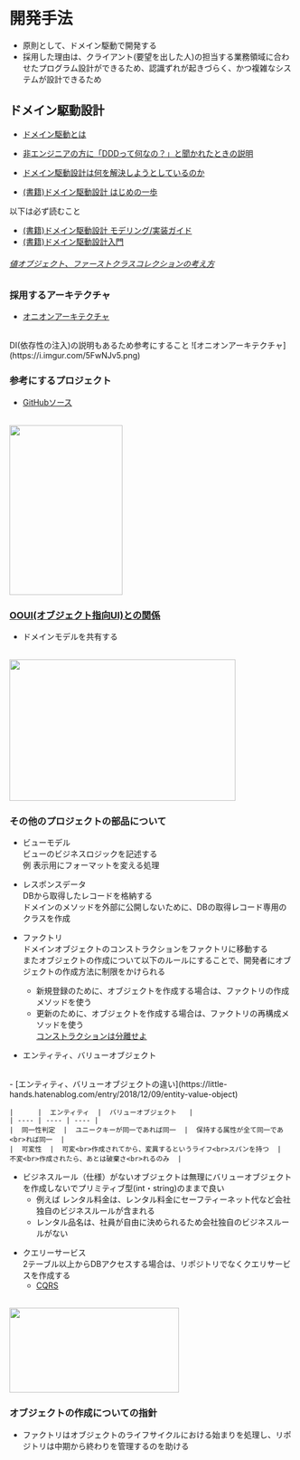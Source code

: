 # 開発手法

* 原則として、ドメイン駆動で開発する
* 採用した理由は、クライアント(要望を出した人)の担当する業務領域に合わせたプログラム設計ができるため、認識ずれが起きづらく、かつ複雑なシステムが設計できるため

## ドメイン駆動設計

* [ドメイン駆動とは](https://codezine.jp/article/detail/11968)

* [非エンジニアの方に「DDDって何なの？」と聞かれたときの説明](https://little-hands.hatenablog.com/entry/2018/12/17/what_is_ddd)
* [ドメイン駆動設計は何を解決しようとしているのか](https://qiita.com/little_hand_s/items/721afcbc555444663247
)
* [(書籍)ドメイン駆動設計 はじめの一歩](https://drive.google.com/drive/folders/1TgREZA9s5xMZlTJpqMZN0Ozmgg292pfp)

以下は必ず読むこと
* [(書籍)ドメイン駆動設計 モデリング/実装ガイド](https://drive.google.com/drive/folders/1TgREZA9s5xMZlTJpqMZN0Ozmgg292pfp)
* [(書籍)ドメイン駆動設計入門](https://www.amazon.co.jp/%E3%83%89%E3%83%A1%E3%82%A4%E3%83%B3%E9%A7%86%E5%8B%95%E8%A8%AD%E8%A8%88%E5%85%A5%E9%96%80-%E3%83%9C%E3%83%88%E3%83%A0%E3%82%A2%E3%83%83%E3%83%97%E3%81%A7%E3%82%8F%E3%81%8B%E3%82%8B-%E3%83%89%E3%83%A1%E3%82%A4%E3%83%B3%E9%A7%86%E5%8B%95%E8%A8%AD%E8%A8%88%E3%81%AE%E5%9F%BA%E6%9C%AC-%E6%88%90%E7%80%AC-%E5%85%81%E5%AE%A3/dp/479815072X/ref=sr_1_1?__mk_ja_JP=%E3%82%AB%E3%82%BF%E3%82%AB%E3%83%8A&crid=14Q7AOEEWESG9&dchild=1&keywords=%E3%83%89%E3%83%A1%E3%82%A4%E3%83%B3%E9%A7%86%E5%8B%95%E8%A8%AD%E8%A8%88%E5%85%A5%E9%96%80&qid=1602549073&s=books&sprefix=%E3%83%89%E3%83%A1%E3%82%A4%E3%83%B3%2Ccomputers%2C228&sr=1-1)

###### [値オブジェクト、ファーストクラスコレクションの考え方](https://blog.sojiro.me/blog/2017/08/25/value-object-and-collection-object/)

### 採用するアーキテクチャ
* [オニオンアーキテクチャ](https://little-hands.hatenablog.com/entry/2018/12/10/ddd-architecture)
<br>
DI(依存性の注入)の説明もあるため参考にすること
![オニオンアーキテクチャ](https://i.imgur.com/5FwNJv5.png)

### 参考にするプロジェクト
* [GitHubソース](https://github.com/shin1x1/laravel-ddd-sample)
<br>
<img src="https://i.imgur.com/U24tmtt.png" width="200" height="300"/>

### [OOUI(オブジェクト指向UI)との関係](https://medium.com/mixi-developers/ooui-apply-object-oriented-to-design-2adecccbac08)
* ドメインモデルを共有する
<br>
<img src="https://i.imgur.com/u9fjJbT.png" width="400" height="250"/>

### その他のプロジェクトの部品について
* ビューモデル
<br>ビューのビジネスロジックを記述する
<br>例 表示用にフォーマットを変える処理

* レスポンスデータ
<br>DBから取得したレコードを格納する
<br>ドメインのメソッドを外部に公開しないために、DBの取得レコード専用のクラスを作成

* ファクトリ
<br>ドメインオブジェクトのコンストラクションをファクトリに移動する
<br>またオブジェクトの作成について以下のルールにすることで、開発者にオブジェクトの作成方法に制限をかけられる
  - 新規登録のために、オブジェクトを作成する場合は、ファクトリの作成メソッドを使う
  - 更新のために、オブジェクトを作成する場合は、ファクトリの再構成メソッドを使う 
  <br>[コンストラクションは分離せよ](http://masuda220.jugem.jp/?eid=316)

* エンティティ、バリューオブジェクト 
<br>
  - [エンティティ、バリューオブジェクトの違い](https://little-hands.hatenablog.com/entry/2018/12/09/entity-value-object)

    |      |  エンティティ  |  バリューオブジェクト   |
    | ---- | ---- | ---- |
    |  同一性判定  |  ユニークキーが同一であれば同一  |  保持する属性が全て同一であ<br>れば同一  |
    |  可変性  |  可変<br>作成されてから、変異するというライフ<br>スパンを持つ  |  不変<br>作成されたら、あとは破棄さ<br>れるのみ  |

  - ビジネスルール（仕様）がないオブジェクトは無理にバリューオブジェクトを作成しないでプリミティブ型(int・string)のままで良い
    - 例えば レンタル料金は、レンタル料金にセーフティーネット代など会社独自のビジネスルールが含まれる
    - レンタル品名は、社員が自由に決められるため会社独自のビジネスルールがない

* クエリーサービス 
<br>2テーブル以上からDBアクセスする場合は、リポジトリでなくクエリサービスを作成する
  - [CQRS](https://little-hands.hatenablog.com/entry/2019/12/02/cqrs)
  <br>
<img src="https://i.imgur.com/ok3C3nE.png" width="300" height="150"/>

### オブジェクトの作成についての指針

* ファクトリはオブジェクトのライフサイクルにおける始まりを処理し、リポジトリは中期から終わりを管理するのを助ける
